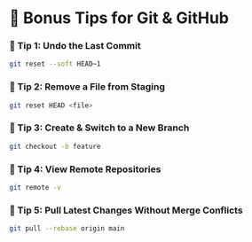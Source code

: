 
# 🚀 Bonus Tips for Git & GitHub

### 🔹 Tip 1: Undo the Last Commit
```bash
git reset --soft HEAD~1
````

### 🔹 Tip 2: Remove a File from Staging

```bash
git reset HEAD <file>
```

### 🔹 Tip 3: Create & Switch to a New Branch

```bash
git checkout -b feature
```

### 🔹 Tip 4: View Remote Repositories

```bash
git remote -v
```

### 🔹 Tip 5: Pull Latest Changes Without Merge Conflicts

```bash
git pull --rebase origin main
```
